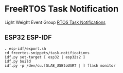 FreeRTOS Task Notification
==========================

Light Weight Event Group
[RTOS Task Notifications](http://www.realtimeengineers.co.uk/RTOS_Task_Notification_As_Event_Group.html)

## ESP32 ESP-IDF 

```
. esp-idf/export.sh
cd freertos-snippets/task-notifications
idf.py set-target [ esp32 | esp32s2 ]
idf.py build
idf.py -p /dev/cu.[SLAB_USBtoUART | ] flash monitor
```
